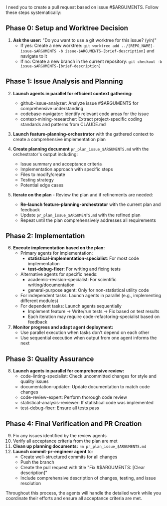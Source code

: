 I need you to create a pull request based on issue #$ARGUMENTS. Follow these steps systematically:

## Phase 0: Setup and Worktree Decision
1. **Ask the user:** "Do you want to use a git worktree for this issue? (y/n)"
   - If yes: Create a new worktree: `git worktree add ../[REPO_NAME]-issue-$ARGUMENTS -b issue-$ARGUMENTS-[brief-description]` and navigate to it
   - If no: Create a new branch in the current repository: `git checkout -b issue-$ARGUMENTS-[brief-description]`

## Phase 1: Issue Analysis and Planning
2. **Launch agents in parallel for efficient context gathering:**
   - github-issue-analyzer: Analyze issue #$ARGUMENTS for comprehensive understanding
   - codebase-navigator: Identify relevant code areas for the issue
   - context-mining-researcher: Extract project-specific coding standards and patterns from CLAUDE.md

3. **Launch feature-planning-orchestrator** with the gathered context to create a comprehensive implementation plan

4. **Create planning document** `pr_plan_issue_$ARGUMENTS.md` with the orchestrator's output including:
   - Issue summary and acceptance criteria
   - Implementation approach with specific steps
   - Files to modify/create
   - Testing strategy
   - Potential edge cases

5. **Iterate on the plan** - Review the plan and if refinements are needed:
   - **Re-launch feature-planning-orchestrator** with the current plan and feedback
   - Update `pr_plan_issue_$ARGUMENTS.md` with the refined plan
   - Repeat until the plan comprehensively addresses all requirements

## Phase 2: Implementation
6. **Execute implementation based on the plan:**
   - Primary agents for implementation:
     - **statistical-implementation-specialist**: For most code implementation
     - **test-debug-fixer**: For writing and fixing tests
   - Alternative agents for specific needs:
     - academic-revision-specialist: For scientific writing/documentation
     - general-purpose agent: Only for non-statistical utility code
   - For independent tasks: Launch agents in parallel (e.g., implementing different modules)
   - For dependent tasks: Launch agents sequentially
     - Implement feature → Write/run tests → Fix based on test results
     - Each iteration may require code-refactoring-specialist based on feedback
7. **Monitor progress and adapt agent deployment:**
   - Use parallel execution when tasks don't depend on each other
   - Use sequential execution when output from one agent informs the next

## Phase 3: Quality Assurance
8. **Launch agents in parallel for comprehensive review:**
   - code-linting-specialist: Check uncommitted changes for style and quality issues
   - documentation-updater: Update documentation to match code changes
   - code-review-expert: Perform thorough code review
   - statistical-analysis-reviewer: If statistical code was implemented
   - test-debug-fixer: Ensure all tests pass

## Phase 4: Final Verification and PR Creation
9. Fix any issues identified by the review agents
10. Verify all acceptance criteria from the plan are met
11. **Clean up planning documents:** `rm pr_plan_issue_$ARGUMENTS.md`
12. **Launch commit-pr-engineer agent** to:
    - Create well-structured commits for all changes
    - Push the branch
    - Create the pull request with title "Fix #$ARGUMENTS: [Clear description]"
    - Include comprehensive description of changes, testing, and issue resolution

Throughout this process, the agents will handle the detailed work while you coordinate their efforts and ensure all acceptance criteria are met.